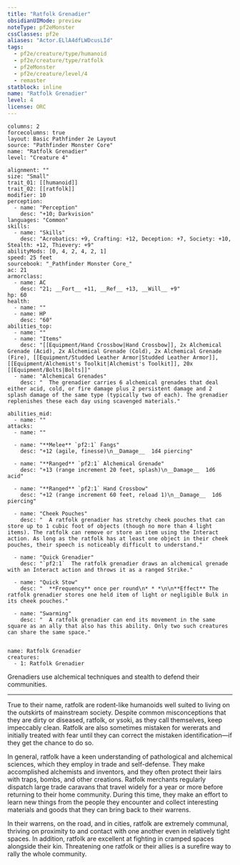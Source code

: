 ```yaml
---
title: "Ratfolk Grenadier"
obsidianUIMode: preview
noteType: pf2eMonster
cssClasses: pf2e
aliases: "Actor.ELlA4dfLWDcusLId" 
tags:
  - pf2e/creature/type/humanoid
  - pf2e/creature/type/ratfolk
  - pf2eMonster
  - pf2e/creature/level/4
  - remaster
statblock: inline
name: "Ratfolk Grenadier"
level: 4
license: ORC
---
```


```statblock
columns: 2
forcecolumns: true
layout: Basic Pathfinder 2e Layout
source: "Pathfinder Monster Core"
name: "Ratfolk Grenadier"
level: "Creature 4"

alignment: ""
size: "Small"
trait_01: [[humanoid]]
trait_02: [[ratfolk]]
modifier: 10
perception:
  - name: "Perception"
    desc: "+10; Darkvision"
languages: "Common"
skills:
  - name: "Skills"
    desc: "Acrobatics: +9, Crafting: +12, Deception: +7, Society: +10, Stealth: +12, Thievery: +9"
abilityMods: [0, 4, 2, 4, 2, 1]
speed: 25 feet
sourcebook: "_Pathfinder Monster Core_"
ac: 21
armorclass:
  - name: AC
    desc: "21; __Fort__ +11, __Ref__ +13, __Will__ +9"
hp: 60
health:
  - name: ""
  - name: HP
    desc: "60"
abilities_top:
  - name: ""
  - name: "Items"
    desc: "[[Equipment/Hand Crossbow|Hand Crossbow]], 2x Alchemical Grenade (Acid), 2x Alchemical Grenade (Cold), 2x Alchemical Grenade (Fire), [[Equipment/Studded Leather Armor|Studded Leather Armor]], [[Equipment/Alchemist's Toolkit|Alchemist's Toolkit]], 20x [[Equipment/Bolts|Bolts]]"
  - name: "Alchemical Grenades"
    desc: "  The grenadier carries 6 alchemical grenades that deal either acid, cold, or fire damage plus 2 persistent damage and 2 splash damage of the same type (typically two of each). The grenadier replenishes these each day using scavenged materials."

abilities_mid:
  - name: ""
attacks:
  - name: ""

  - name: "**Melee** `pf2:1` Fangs"
    desc: "+12 (agile, finesse)\n__Damage__  1d4 piercing"

  - name: "**Ranged** `pf2:1` Alchemical Grenade"
    desc: "+13 (range increment 20 feet, splash)\n__Damage__  1d6 acid"

  - name: "**Ranged** `pf2:1` Hand Crossbow"
    desc: "+12 (range increment 60 feet, reload 1)\n__Damage__  1d6 piercing"

  - name: "Cheek Pouches"
    desc: "  A ratfolk grenadier has stretchy cheek pouches that can store up to 1 cubic foot of objects (though no more than 4 light items). The ratfolk can remove or store an item using the Interact action. As long as the ratfolk has at least one object in their cheek pouches, their speech is noticeably difficult to understand."

  - name: "Quick Grenadier"
    desc: "`pf2:1`  The ratfolk grenadier draws an alchemical grenade with an Interact action and throws it as a ranged Strike."

  - name: "Quick Stow"
    desc: "  **Frequency** once per round\n* * *\n\n**Effect** The ratfolk grenadier stores one held item of light or negligible Bulk in its cheek pouches."

  - name: "Swarming"
    desc: "  A ratfolk grenadier can end its movement in the same square as an ally that also has this ability. Only two such creatures can share the same space."
 
```

```encounter-table
name: Ratfolk Grenadier
creatures:
  - 1: Ratfolk Grenadier
```



Grenadiers use alchemical techniques and stealth to defend their communities.

* * *

True to their name, ratfolk are rodent-like humanoids well suited to living on the outskirts of mainstream society. Despite common misconceptions that they are dirty or diseased, ratfolk, or ysoki, as they call themselves, keep impeccably clean. Ratfolk are also sometimes mistaken for wererats and initially treated with fear until they can correct the mistaken identification—if they get the chance to do so.

In general, ratfolk have a keen understanding of pathological and alchemical sciences, which they employ in trade and self-defense. They make accomplished alchemists and inventors, and they often protect their lairs with traps, bombs, and other creations. Ratfolk merchants regularly dispatch large trade caravans that travel widely for a year or more before returning to their home community. During this time, they make an effort to learn new things from the people they encounter and collect interesting materials and goods that they can bring back to their warrens.

In their warrens, on the road, and in cities, ratfolk are extremely communal, thriving on proximity to and contact with one another even in relatively tight spaces. In addition, ratfolk are excellent at fighting in cramped spaces alongside their kin. Threatening one ratfolk or their allies is a surefire way to rally the whole community.
